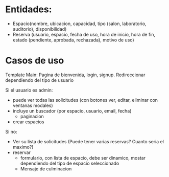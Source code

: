 # Entidades:
- Espacio(nombre, ubicacion, capacidad, tipo (salon, laboratorio, auditorio), disponibilidad)
- Reserva (usuario, espacio, fecha de uso, hora de inicio, hora de fin, estado (pendiente, aprobada, rechazada), motivo de uso)

# Casos de uso
Template Main: Pagina de bienvenida, login, signup. Redireccionar dependiendo del tipo de usuario

Si el usuario es admin:

- puede ver todas las solicitudes (con botones ver, editar, eliminar con ventanas modales)
- incluye un buscador (por espacio, usuario, email, fecha)
    - paginacion
- crear espacios

Si no: 
- Ver su lista de solicitudes (Puede tener varias reservas? Cuanto seria el maximo?)
- reservar
    - formulario, con lista de espacio, debe ser dinamico, mostar dependiendo del tipo de espacio seleccionado
    - Mensaje de culminacion
